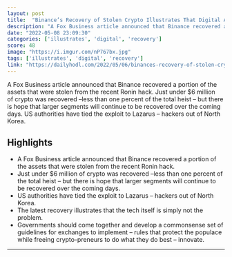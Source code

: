```yaml
---
layout: post
title:  "Binance’s Recovery of Stolen Crypto Illustrates That Digital Assets Aren’t a Promised Land for Bad Actors - The Daily Hodl"
description: "A Fox Business article announced that Binance recovered a portion of the assets that were stolen from the recent Ronin hack. Just under $6 million of crypto was recovered –less than one percent of the total heist – but there is hope that larger segments will continue to be recovered over the coming days. US authorities have tied the exploit to Lazarus – hackers out of North Korea."
date: "2022-05-08 23:09:30"
categories: ['illustrates', 'digital', 'recovery']
score: 48
image: "https://i.imgur.com/nP767bx.jpg"
tags: ['illustrates', 'digital', 'recovery']
link: "https://dailyhodl.com/2022/05/06/binances-recovery-of-stolen-crypto-illustrates-that-digital-assets-arent-a-promised-land-for-bad-actors/"
---
```


A Fox Business article announced that Binance recovered a portion of the assets that were stolen from the recent Ronin hack. Just under $6 million of crypto was recovered –less than one percent of the total heist – but there is hope that larger segments will continue to be recovered over the coming days. US authorities have tied the exploit to Lazarus – hackers out of North Korea.

## Highlights

- A Fox Business article announced that Binance recovered a portion of the assets that were stolen from the recent Ronin hack.
- Just under $6 million of crypto was recovered –less than one percent of the total heist – but there is hope that larger segments will continue to be recovered over the coming days.
- US authorities have tied the exploit to Lazarus – hackers out of North Korea.
- The latest recovery illustrates that the tech itself is simply not the problem.
- Governments should come together and develop a commonsense set of guidelines for exchanges to implement – rules that protect the populace while freeing crypto-preneurs to do what they do best – innovate.

---
